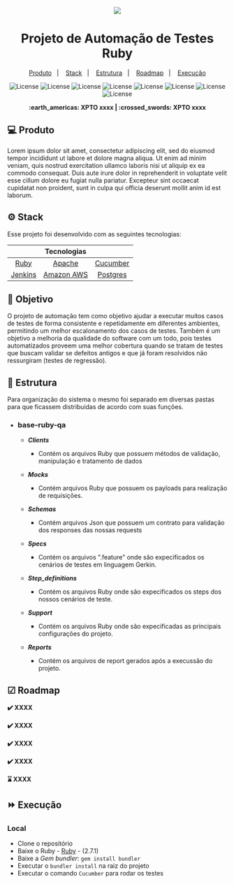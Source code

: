 <p align="center">
  <img src="https://capsule-render.vercel.app/api?type=waving&color=0ABAB5&height=260&section=header&text=Automation&fontSize=90&animation=fadeIn&fontAlignY=38&desc=CJ%20Tech&descAlignY=56&descAlign=50">
  <h1 align="center">Projeto de Automação de Testes Ruby</h1>
</p> 

<p align="center">
  <a href="#-produto">Produto</a>&nbsp;&nbsp;&nbsp;|&nbsp;&nbsp;&nbsp;
  <a href="#-stack">Stack</a>&nbsp;&nbsp;&nbsp;|&nbsp;&nbsp;&nbsp;
  <a href="#-estrutura">Estrutura</a>&nbsp;&nbsp;&nbsp;|&nbsp;&nbsp;&nbsp;
  <a href="#-roadmap">Roadmap</a>&nbsp;&nbsp;&nbsp;|&nbsp;&nbsp;&nbsp;
  <a href="#-execução">Execução</a>
</p> 

<p align="center">
  <img alt="License" src="https://img.shields.io/badge/ruby-%23CC342D.svg?style=for-the-badge&logo=ruby&logoColor=white">
  <img alt="License" src="https://img.shields.io/badge/Cucumber-23D96C?style=for-the-badge&logo=Cucumber&logoColor=FFFFFF">
  <img alt="License" src="https://img.shields.io/badge/Apache%20Groovy-4298B8.svg?style=for-the-badge&logo=Apache+Groovy&logoColor=white">
  <img alt="License" src="https://img.shields.io/badge/PostgreSQL-316192?style=for-the-badge&logo=postgresql&logoColor=white">
  <img alt="License" src="https://img.shields.io/badge/Amazon_AWS-232F3E?style=for-the-badge&logo=amazon-aws&logoColor=white">
  <img alt="License" src="https://img.shields.io/badge/Jenkins-D33833?style=for-the-badge&logo=jenkins&logoColor=white">
  <img alt="License" src="https://img.shields.io/badge/Slack-4A154B?style=for-the-badge&logo=slack&logoColor=white">
  <img alt="License" src="https://img.shields.io/badge/GitHub-100000?style=for-the-badge&logo=github&logoColor=white">
</p>

<p align = "center">
<b> :earth_americas: XPTO xxxx  | :crossed_swords: XPTO xxxx </b>
</p>

## 💻 Produto

<p>Lorem ipsum dolor sit amet, consectetur adipiscing elit, sed do eiusmod tempor incididunt ut labore et dolore magna aliqua. Ut enim ad minim veniam, quis nostrud exercitation ullamco laboris nisi ut aliquip ex ea commodo consequat. Duis aute irure dolor in reprehenderit in voluptate velit esse cillum dolore eu fugiat nulla pariatur. Excepteur sint occaecat cupidatat non proident, sunt in culpa qui officia deserunt mollit anim id est laborum.</p>

## ⚙ Stack

Esse projeto foi desenvolvido com as seguintes tecnologias:

|                                        |        Tecnologias                          |                                          |
| :-------------------:                  | :-------------------:                       |:---------------:                         |
| [Ruby](https://www.ruby-lang.org/pt/)  | [Apache](https://www.apache.org/)           | [Cucumber](https://cucumber.io/)         |
| [Jenkins](https://www.jenkins.io/)     | [Amazon AWS](https://aws.amazon.com/pt/)    | [Postgres](https://www.postgresql.org/)  |        

## 🎯 Objetivo

O projeto de automação tem como objetivo ajudar a executar muitos casos de testes de forma consistente e repetidamente
em diferentes ambientes, permitindo um melhor escalonamento dos casos de testes. Também é um objetivo a melhoria da
qualidade do software com um todo, pois testes automatizados proveem uma melhor cobertura quando se tratam de testes que
buscam validar se defeitos antigos e que já foram resolvidos não ressurgiram (testes de regressão).

## 🌌 Estrutura

Para organização do sistema o mesmo foi separado em diversas pastas para que ficassem distribuidas de acordo com suas
funções.

- ### **base-ruby-qa**
    - ***Clients***
        - Contém os arquivos Ruby que possuem métodos de validação, manipulação e tratamento de dados

    - ***Mocks***
        - Contém arquivos Ruby que possuem os payloads para realização de requisições.

    - ***Schemas***
        - Contém arquivos Json que possuem um contrato para validação dos responses das nossas requests

    - ***Specs***
        - Contém os arquivos ".feature" onde são expecificados os cenários de testes em linguagem Gerkin.

    - ***Step_definitions***
        - Contém os arquivos Ruby onde são expecificados os steps dos nossos cenários de teste.

    - ***Support***
        - Contém os arquivos Ruby onde são expecificadas as principais configurações do projeto.
    - ***Reports***
        - Contém os arquivos de report gerados após a execussão do projeto.

## ☑ Roadmap

**:heavy_check_mark: XXXX </br></br>
:heavy_check_mark: XXXX </br></br>
:heavy_check_mark: XXXX </br></br>
:heavy_check_mark: XXXX </br></br>
:hourglass: XXXX**

## ⏩ Execução

### Local

- Clone o repositório
- Baixe o Ruby - [Ruby](https://www.ruby-lang.org/pt/) - (2.7.1)
- Baixe a *Gem bundler*: ```gem install bundler```
- Executar o ```bundler install``` na raiz do projeto
- Executar o comando ```Cucumber``` para rodar os testes